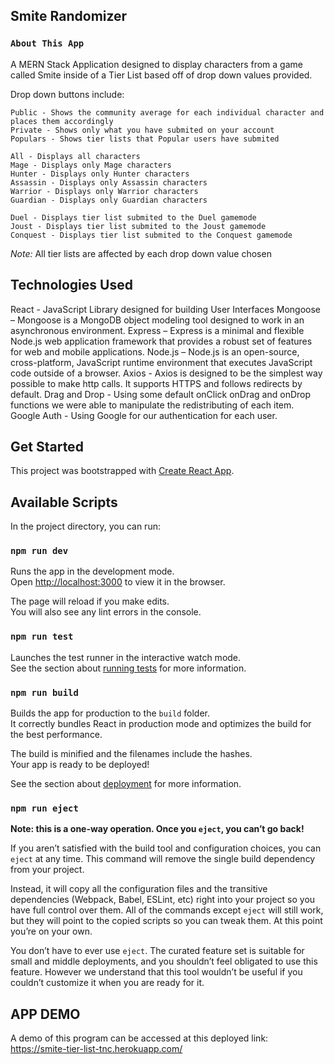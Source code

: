 ## Smite Randomizer

### `About This App`

A MERN Stack Application designed to display characters from a game called Smite inside of a Tier List based off of drop down values provided.

Drop down buttons include:

    Public - Shows the community average for each individual character and places them accordingly
    Private - Shows only what you have submited on your account
    Populars - Shows tier lists that Popular users have submited

    All - Displays all characters
    Mage - Displays only Mage characters
    Hunter - Displays only Hunter characters
    Assassin - Displays only Assassin characters
    Warrior - Displays only Warrior characters
    Guardian - Displays only Guardian characters

    Duel - Displays tier list submited to the Duel gamemode
    Joust - Displays tier list submited to the Joust gamemode
    Conquest - Displays tier list submited to the Conquest gamemode

_Note:_ All tier lists are affected by each drop down value chosen

## Technologies Used

React - JavaScript Library designed for building User Interfaces
Mongoose – Mongoose is a MongoDB object modeling tool designed to work in an asynchronous environment.
Express – Express is a minimal and flexible Node.js web application framework that provides a robust set of features for web and mobile applications.
Node.js – Node.js is an open-source, cross-platform, JavaScript runtime environment that executes JavaScript code outside of a browser.
Axios - Axios is designed to be the simplest way possible to make http calls. It supports HTTPS and follows redirects by default.
Drag and Drop - Using some default onClick onDrag and onDrop functions we were able to manipulate the redistributing of each item.
Google Auth - Using Google for our authentication for each user.

## Get Started

This project was bootstrapped with [Create React App](https://github.com/facebook/create-react-app).

## Available Scripts

In the project directory, you can run:

### `npm run dev`

Runs the app in the development mode.<br />
Open [http://localhost:3000](http://localhost:3000) to view it in the browser.

The page will reload if you make edits.<br />
You will also see any lint errors in the console.

### `npm run test`

Launches the test runner in the interactive watch mode.<br />
See the section about [running tests](https://facebook.github.io/create-react-app/docs/running-tests) for more information.

### `npm run build`

Builds the app for production to the `build` folder.<br />
It correctly bundles React in production mode and optimizes the build for the best performance.

The build is minified and the filenames include the hashes.<br />
Your app is ready to be deployed!

See the section about [deployment](https://facebook.github.io/create-react-app/docs/deployment) for more information.

### `npm run eject`

**Note: this is a one-way operation. Once you `eject`, you can’t go back!**

If you aren’t satisfied with the build tool and configuration choices, you can `eject` at any time. This command will remove the single build dependency from your project.

Instead, it will copy all the configuration files and the transitive dependencies (Webpack, Babel, ESLint, etc) right into your project so you have full control over them. All of the commands except `eject` will still work, but they will point to the copied scripts so you can tweak them. At this point you’re on your own.

You don’t have to ever use `eject`. The curated feature set is suitable for small and middle deployments, and you shouldn’t feel obligated to use this feature. However we understand that this tool wouldn’t be useful if you couldn’t customize it when you are ready for it.

## APP DEMO

A demo of this program can be accessed at this deployed link: https://smite-tier-list-tnc.herokuapp.com/
